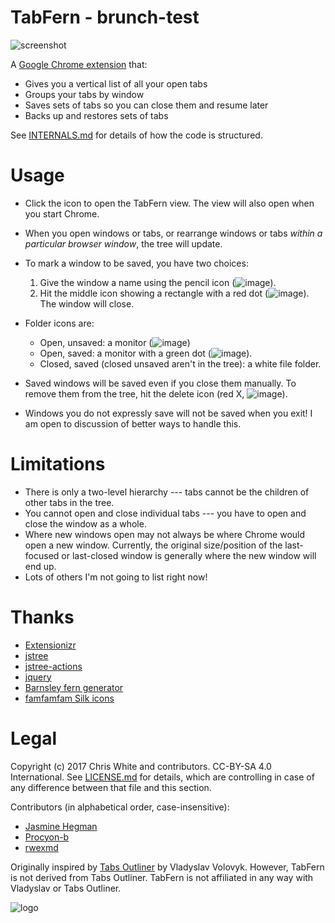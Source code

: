 # TabFern - brunch-test

![screenshot](https://raw.githubusercontent.com/cxw42/TabFern/gh-pages/screenshot.png)

A [Google Chrome extension](https://chrome.google.com/webstore/detail/tabfern-tab-manager-and-b/hbajjpcdbninabigakflkhiogmmjaakm) that:

 - Gives you a vertical list of all your open tabs
 - Groups your tabs by window
 - Saves sets of tabs so you can close them and resume later
 - Backs up and restores sets of tabs

See [INTERNALS.md](INTERNALS.md) for details of how the code is structured.

# Usage

 - Click the icon to open the TabFern view.  The view will also open when
   you start Chrome.
 - When you open windows or tabs, or rearrange windows or tabs _within a
   particular browser window_, the tree will update.
 - To mark a window to be saved, you have two choices:

     1. Give the window a name using the pencil icon (![image](https://raw.githubusercontent.com/cxw42/TabFern/master/webstore/assets/icons/pencil.png)).
     1. Hit the middle icon showing a rectangle with a red dot
   (![image](https://raw.githubusercontent.com/cxw42/TabFern/master/webstore/assets/icons/picture_delete.png)).  The window will close.

 - Folder icons are:

     - Open, unsaved: a monitor (![image](https://raw.githubusercontent.com/cxw42/TabFern/master/webstore/assets/icons/monitor.png))
     - Open, saved: a monitor with a green dot (![image](https://raw.githubusercontent.com/cxw42/TabFern/master/webstore/assets/icons/monitor_add.png)).
     - Closed, saved (closed unsaved aren't in the tree): a white file folder.

 - Saved windows will be saved even if you close them manually.  To remove them
   from the tree, hit the delete icon (red X,
   ![image](https://raw.githubusercontent.com/cxw42/TabFern/master/webstore/assets/icons/cross.png)).

 - Windows you do not expressly save will not be saved when you exit!
   I am open to discussion of better ways to handle this.

# Limitations

 - There is only a two-level hierarchy --- tabs cannot be the children
   of other tabs in the tree.
 - You cannot open and close individual tabs --- you have to open and close
   the window as a whole.
 - Where new windows open may not always be where Chrome would open a new window.
   Currently, the original size/position of the last-focused or last-closed
   window is generally where the new window will end up.
 - Lots of others I'm not going to list right now!

# Thanks

 - [Extensionizr](https://extensionizr.com)
 - [jstree](https://www.jstree.com/)
 - [jstree-actions](https://github.com/alexandernst/jstree-actions)
 - [jquery](https://jquery.com/)
 - [Barnsley fern generator](http://www.chradams.co.uk/fern/maker.html)
 - [famfamfam Silk icons](http://www.famfamfam.com/lab/icons/silk/)

# Legal

Copyright (c) 2017 Chris White and contributors.  CC-BY-SA 4.0 International.
See [LICENSE.md](LICENSE.md) for details, which are controlling in case of any
difference between that file and this section.

Contributors (in alphabetical order, case-insensitive):

 - [Jasmine Hegman](https://github.com/r4j4h)
 - [Procyon-b](https://github.com/Procyon-b)
 - [rwexmd](https://github.com/rwexmd)

Originally inspired by
[Tabs Outliner](https://chrome.google.com/webstore/detail/tabs-outliner/eggkanocgddhmamlbiijnphhppkpkmkl)
by Vladyslav Volovyk.  However, TabFern is not derived from Tabs Outliner.
TabFern is not affiliated in any way with Vladyslav or Tabs Outliner.

![logo](https://raw.githubusercontent.com/cxw42/TabFern/master/webstore/assets/fern128.png)

